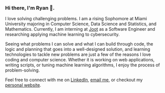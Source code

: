 ### Hi there, I'm Ryan 👋. 

<!--
**ryanschuerkamp/ryanschuerkamp** is a ✨ _special_ ✨ repository because its `README.md` (this file) appears on your GitHub profile.

Here are some ideas to get you started:

- 🔭 I’m currently working on ...
- 🌱 I’m currently learning ...
- 👯 I’m looking to collaborate on ...
- 🤔 I’m looking for help with ...
- 💬 Ask me about ...
- 📫 How to reach me: ...
- 😄 Pronouns: ...
- ⚡ Fun fact: ...
-->

I love solving challenging problems. I am a rising Sophomore at Miami University majoring in Computer Science, Data Science and Statistics, and Mathematics. Currently, I am interning at [Joot](https://joot.io/) as a Software Engineer and researching applying machine learning to cybersecurity.

Seeing what problems I can solve and what I can build through code, the logic and planning that goes into a well-designed solution, and learning technologies to tackle new problems are just a few of the reasons I love coding and computer science. Whether it is working on web applications, writing scripts, or tuning machine learning algorithms, I enjoy the process of problem-solving.

Feel free to connect with me on [LinkedIn](https://www.linkedin.com/in/ryan-schuerkamp/), [email me](malito:schuerr2@miamioh.edu), or checkout my [personal website](ryanschuerkamp.com).

